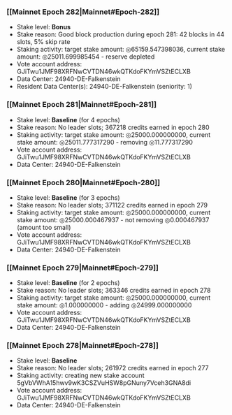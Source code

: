 ### [[Mainnet Epoch 282|Mainnet#Epoch-282]]
* Stake level: **Bonus**
* Stake reason: Good block production during epoch 281: 42 blocks in 44 slots, 5% skip rate
* Staking activity: target stake amount: ◎65159.547398036, current stake amount: ◎25011.699985454 - reserve depleted
* Vote account address: GJiTwu1JMF98XRFNwCVTDN46wkQTKdoFKYmVSZtECLXB
* Data Center: 24940-DE-Falkenstein
* Resident Data Center(s): 24940-DE-Falkenstein (seniority: 1)
### [[Mainnet Epoch 281|Mainnet#Epoch-281]]
* Stake level: **Baseline** (for 4 epochs)
* Stake reason: No leader slots; 367218 credits earned in epoch 280
* Staking activity: target stake amount: ◎25000.000000000, current stake amount: ◎25011.777317290 - removing ◎11.777317290
* Vote account address: GJiTwu1JMF98XRFNwCVTDN46wkQTKdoFKYmVSZtECLXB
* Data Center: 24940-DE-Falkenstein
### [[Mainnet Epoch 280|Mainnet#Epoch-280]]
* Stake level: **Baseline** (for 3 epochs)
* Stake reason: No leader slots; 371122 credits earned in epoch 279
* Staking activity: target stake amount: ◎25000.000000000, current stake amount: ◎25000.000467937 - not removing ◎0.000467937 (amount too small)
* Vote account address: GJiTwu1JMF98XRFNwCVTDN46wkQTKdoFKYmVSZtECLXB
* Data Center: 24940-DE-Falkenstein
### [[Mainnet Epoch 279|Mainnet#Epoch-279]]
* Stake level: **Baseline** (for 2 epochs)
* Stake reason: No leader slots; 363346 credits earned in epoch 278
* Staking activity: target stake amount: ◎25000.000000000, current stake amount: ◎1.000000000 - adding ◎24999.000000000
* Vote account address: GJiTwu1JMF98XRFNwCVTDN46wkQTKdoFKYmVSZtECLXB
* Data Center: 24940-DE-Falkenstein
### [[Mainnet Epoch 278|Mainnet#Epoch-278]]
* Stake level: **Baseline**
* Stake reason: No leader slots; 261972 credits earned in epoch 277
* Staking activity: creating new stake account 5gVbVWhA15hwv9wK3CSZVuHSW8pGNuny7Vceh3GNA8di
* Vote account address: GJiTwu1JMF98XRFNwCVTDN46wkQTKdoFKYmVSZtECLXB
* Data Center: 24940-DE-Falkenstein